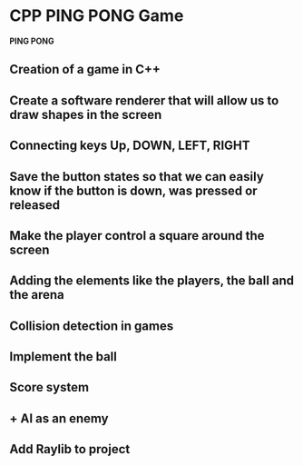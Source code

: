 # CPP PING PONG Game 

**PING PONG**

## Creation of a game in C++
## Create a software renderer that will allow us to draw shapes in the screen

##  Connecting keys Up, DOWN, LEFT, RIGHT
##  Save the button states so that we can easily know if the button is down, was pressed or released
##  Make the player control a square around the screen

## Adding the elements like the players, the ball and the arena
## Collision detection in games
## Implement the ball
## Score system
## + AI as an enemy


## Add Raylib to project

